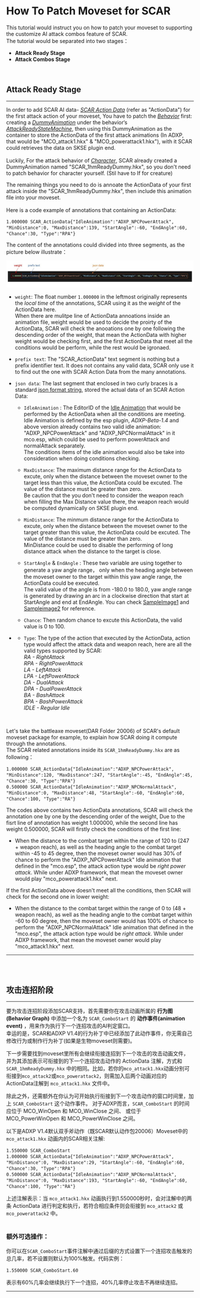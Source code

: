 # How To Patch Moveset for SCAR
This tutorial would instruct you on how to patch your moveset to supporting the customize AI attack combos feature of SCAR.   
The tutorial would be separated into two stages：  
* **Attack Ready Stage** 
* **Attack Combos Stage**
   
<br/> 

## Attack Ready Stage
---  

In order to add SCAR AI data- <u>*SCAR Action Data*</u> (refer as "ActionData") for the first attack action of your moveset, You have to patch the <u>*Behavior*</u> first: creating a <u>*DummyAnimation*</u>  under the behavior‘s <u>*AttackReadyStateMachine*</u>, then using this DummyAnimation as the container to store the ActionData of the first attack animations (In ADXP, that would be "MCO_attack1.hkx" & "MCO_powerattack1.hkx"), with it SCAR could retrieves the data on SKSE plugin end.
<br/>  
Luckily, For the attack behavior of <u>*Character*</u>, SCAR already created a DummyAnimation named "SCAR_1hmReadyDummy.hkx", so you don't need to patch behavior for character yourself. (Stil have to If for creature)   

The remaining things you need to do is annoate the ActionData of your first attack inside the "SCAR_1hmReadyDummy.hkx", then include this animation file into your moveset.  
<br/> 
Here is a code example of annotations that containing an ActionData:
```
1.000000 SCAR_ActionData{"IdleAnimation":"ADXP_NPCPowerAttack", "MinDistance":0, "MaxDistance":139, "StartAngle":-60, "EndAngle":60, "Chance":30, "Type":"RPA"}
```
The content of the annotations could divided into three segments, as the picture below illustrate：  

![1](../images/SCAR%20Action%20Data.jpg) 
*  `weight`: The float number `1.000000` in the leftmost originally represents the *local time* of the annotations, SCAR using it as the *weight* of the ActionData here.  
When there are mulitpe line of ActionData annoations inside an animation file, weight would be used to decide the proirty of the ActionData, SCAR will check the anooations one by one following the descending order of the weight, that mean the ActionData with higher weight would be checking first, and the first ActionData that meet all the conditions would be perform, while the rest would be igronaed.

* `prefix text`: The "SCAR_ActionData" text segment is nothing but a prefix identifier text. It does not contains any valid data, SCAR only use it to find out the one with SCAR Action Data from the many annotations.
   
* `json data`:  The last segment that enclosed in two curly braces is a standard [json format string](https://www.w3schools.com/js/js_json_syntax.asp), stored the actual data of an SCAR Action Data:

    * `IdleAnimation` : The EditorID of the [Idle Animation](https://www.creationkit.com/index.php?title=Idle_Animations) that would be performed by the ActionData when all the conditions are meeting.  
    Idle Animation is defined by the esp plugin, *ADXP-Beta-1.4* and above version already contains two valid idle animation: "ADXP_NPCPowerAttack" and "ADXP_NPCNormalAttack" in it mco.esp, which could be used to perform powerAttack and normalAttack separately.  
    The conditions items of the idle animation would also be take into consideration when doing conditions checking.  

    *  `MaxDistance`: The maximum distance range for the ActionData to excute, only when the distance between the moveset owner to the target less than this value, the ActionData could be excuted. The value of the distance must be greater than zero.  
    Be caution that the you don't need to consider the weapon reach when filling the Max Distance value there, the weapon reach would be computed dynamically on SKSE plugin end.
   
    *  `MinDistance`: The minmum distance range for the ActionData to excute, only when the distance between the moveset owner to the target greater than this value, the ActionData could be excuted. The value of the distance must be greater than zero.  
    MinDistance could be used to disable the performing of long distance attack when the distance to the target is close.
    
    *  `StartAngle` & `EndAngle` : These two variable are using together to generate a yaw angle range， only when the heading angle between the moveset owner to the target within this yaw angle range, the ActionData could be executed.  
    The valid value of the angle is from -180.0 to 180.0, yaw angle range is generated by drawing an arc in a clockwise direction that start at StartAngle and end at EndAngle. You can check [SampleImage1](https://raw.githubusercontent.com/max-su-2019/SCAR/main/docs/images/Scar%20Angle%20Range%2001.JPG) and [Sampleimage2](https://raw.githubusercontent.com/max-su-2019/SCAR/main/docs/images/Scar%20Angle%20Range%2002.JPG) for reference.

    * `Chance`: Then random chance to excute this ActionData, the valid value is 0 to 100. 
* 
    *  `Type`: The type of the action that executed by the ActionData, action type would affect the attack data and weapon reach, here are all the valid types supported by SCAR:  
    *RA - RightAttack*  
    *RPA - RightPowerAttack*  
    *LA - LeftAttack*  
    *LPA - LeftPowerAttack*  
    *DA - DualAttack*  
    *DPA - DualPowerAttack*   
    *BA - BashAttack*  
    *BPA - BashPowerAttack*  
    *IDLE - Regular Idle*   
<br/> 

Let's take the battleaxe moveset(DAR Folder 20006) of SCAR's default moveset package for example, to explain how SCAR doing it compute through the annotations.  
The SCAR related annotations inside its `SCAR_1hmReadyDummy.hkx` are as following： 
```
1.000000 SCAR_ActionData{"IdleAnimation":"ADXP_NPCPowerAttack", "MinDistance":120, "MaxDistance":247, "StartAngle":-45, "EndAngle":45, "Chance":30, "Type":"RPA"}
0.500000 SCAR_ActionData{"IdleAnimation":"ADXP_NPCNormalAttack", "MinDistance":0, "MaxDistance":48, "StartAngle":-60, "EndAngle":60, "Chance":100, "Type":"RA"}
```
The codes above contains two ActionData annotations, SCAR will check the annotation one by one by the descending order of the weight, Due to the fisrt line of annotation has weight 1.000000, while the second line has weight 0.500000, SCAR will firstly check the conditions of the first line:
* When the distance to the combat target within the range of 120 to (247 + weapon reach), as well as the heading angle to the combat target within -45 to 45 degree, then the moveset owner would has 30% of chance to perform the "ADXP_NPCPowerAttack" Idle animation that defined in the "mco.esp", the attack action type would be *right power attack*. While under ADXP framework, that mean the moveset owner would play "mco_powerattack1.hkx" next.  

If the first ActionData above doesn't meet all the conditions, then SCAR will check for the second one in lower weight:
* When the distance to the combat target within the range of 0 to (48 + weapon reach), as well as the heading angle to the combat target within -60 to 60 degree, then the moveset owner would has 100% of chance to perform the "ADXP_NPCNormalAttack" Idle animation that defined in the "mco.esp", the attack action type would be *right attack*. While under ADXP framework, that mean the moveset owner would play "mco_attack1.hkx" next. 

---    
<br/> <br/> 

## 攻击连招阶段
---  
要为攻击连招阶段添加SCAR支持，首先需要你在攻击动画所属的 **行为图(Behavior Graph)** 中添加一个名为 `SCAR_ComboStart` 的 **动作事件(animation event)** ，用来作为执行下一个连招攻击的AI判定窗口。  
幸运的是，SCAR和ADXP V1.4的行为补丁中已经添加了此动作事件，你无需自己修改行为或制作行为补丁(如果是生物moveset则需要)。  

下一步需要找到moveset里所有会继续衔接连招到下一个攻击的攻击动画文件，并为其添加表示可衔接到的下一个连招攻击动作的 ActionData 注解，方式和 `SCAR_1hmReadyDummy.hkx` 中的相同。比如，若你的`mco_attack1.hkx`动画分别可衔接到`mco_attack2`或`mco_powerattack2`，则需加入后两个动画对应的ActionData注解到  `mco_attack1.hkx` 文件中。  

除此之外，还需额外在你认为可开始执行衔接到下一个攻击动作的窗口时间里，加上 `SCAR_ComboStart` 这个动作事件。 对于ADXP而言，`SCAR_ComboStart` 的时间应位于 MCO_WinOpen 和 MCO_WinClose 之间、 或位于 MCO_PowerWinOpen 和 MCO_PowerWinClose 之间。  

以下是ADXP V1.4默认双手斧动作（既SCAR默认动作包20006）Moveset中的 `mco_attack1.hkx` 动画内的SCAR相关注解:  
```
1.550000 SCAR_ComboStart
1.000000 SCAR_ActionData{"IdleAnimation":"ADXP_NPCPowerAttack", "MinDistance":0, "MaxDistance":29, "StartAngle":-60, "EndAngle":60, "Chance":30, "Type":"RPA"}
0.500000 SCAR_ActionData{"IdleAnimation":"ADXP_NPCNormalAttack", "MinDistance":0, "MaxDistance":193, "StartAngle":-60, "EndAngle":60, "Chance":100, "Type":"RA"}
```
上述注解表示：当  `mco_attack1.hkx` 动画执行到1.550000秒时，会对注解中的两条 ActionData 进行判定和执行，若符合相应条件则会衔接到 `mco_attack2` 或 `mco_powerattack2` 中。  
<br/> 
### 额外可选操作：  
你可以在`SCAR_ComboStart`事件注解中通过后缀的方式设置下一个连招攻击触发的总几率，若不设置则默认为100%触发。代码实例：
```
1.550000 SCAR_ComboStart.60
```
表示有60%几率会继续执行下一个连招，40%几率停止攻击不再继续连招。

---

